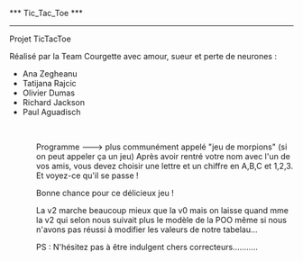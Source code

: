 *** Tic_Tac_Toe ***

*******************
Projet TicTacToe

Réalisé par la Team Courgette avec amour, sueur et perte de neurones :
<ul>
	<li>Ana Zegheanu</li>
	<li>Tatijana Rajcic</li>
	<li>Olivier Dumas</li>
	<li>Richard Jackson</li>
	<li>Paul Aguadisch</li>
<ul></br>

<p>Programme ---> plus communément appelé "jeu de morpions" (si on peut appeler ça un jeu) Après avoir rentré votre nom avec l'un de vos amis, vous devez choisir une lettre et un chiffre en A,B,C et 1,2,3. Et voyez-ce qu'il se passe !</p>

<p>Bonne chance pour ce délicieux jeu !</p>

<p>La v2 marche beaucoup mieux que la v0 mais on laisse quand mme la v2 qui selon nous suivait plus le modèle de la POO même si nous n'avons pas réussi à modifier les valeurs de notre tabelau...</p>

<p>PS : N'hésitez pas à être indulgent chers correcteurs...........</p>